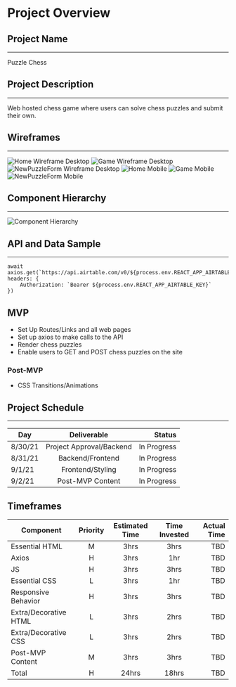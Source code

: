 # Project Overview

## Project Name
---
Puzzle Chess

## Project Description
---
Web hosted chess game where users can solve chess puzzles and submit their own.

## Wireframes
---
![Home Wireframe Desktop](https://i.ibb.co/McPj0Hn/Home.png)
![Game Wireframe Desktop](https://i.ibb.co/S65crBZ/Game.png)
![NewPuzzleForm Wireframe Desktop](https://i.ibb.co/pfSFJL8/NewLevel.png)
![Home Mobile](https://i.ibb.co/56s5GkG/X-1.png)
![Game Mobile](https://i.ibb.co/p4srcMd/X-2.png)
![NewPuzzleForm Mobile](https://i.ibb.co/cLZc5g3/X-3.png)

## Component Hierarchy
---

![Component Hierarchy](https://i.ibb.co/7t5cy6b/Untitled-Diagram.png)

## API and Data Sample
---

```
await axios.get(`https://api.airtable.com/v0/${process.env.REACT_APP_AIRTABLE_BASE}/Table%201`, headers: {
    Authorization: `Bearer ${process.env.REACT_APP_AIRTABLE_KEY}`
})
```

## MVP

* Set Up Routes/Links and all web pages
* Set up axios to make calls to the API
* Render chess puzzles
* Enable users to GET and POST chess puzzles on the site

### Post-MVP
* CSS Transitions/Animations 

## Project Schedule
---

|Day| Deliverable| Status |
|-      |:--:|   -:|
|8/30/21| Project Approval/Backend | In Progress |
|8/31/21| Backend/Frontend | In Progress |
|9/1/21| Frontend/Styling | In Progress |
|9/2/21| Post-MVP Content | In Progress |

## Timeframes

|Component| Priority| Estimated Time | Time Invested | Actual Time |
|-        |  :--:   |  :--:          |   :--:        |           -:|
|Essential HTML|M|3hrs|3hrs|TBD|
|Axios|H|3hrs|1hr|TBD|
|JS|H|3hrs|3hrs|TBD|
|Essential CSS|L|3hrs|1hr|TBD|
|Responsive Behavior|H|3hrs|3hrs|TBD|
|Extra/Decorative HTML|L|3hrs|2hrs|TBD|
|Extra/Decorative CSS|L|3hrs|2hrs|TBD|
|Post-MVP Content|M|3hrs|3hrs|TBD|
|Total| H | 24hrs|18hrs|TBD|

